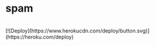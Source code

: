 # spam
<br>
[![Deploy](https://www.herokucdn.com/deploy/button.svg)](https://heroku.com/deploy)</br>
